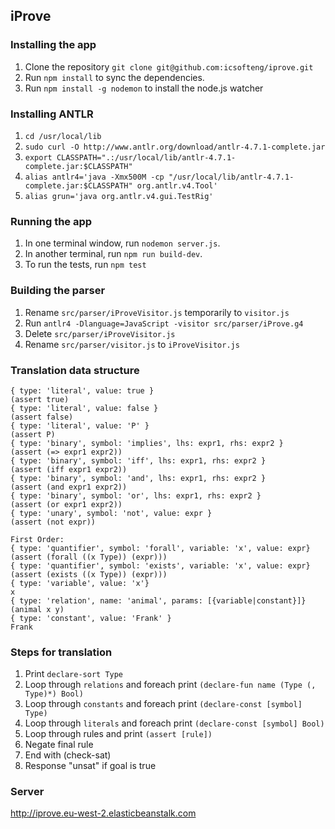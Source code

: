 ## iProve
### Installing the app
1. Clone the repository `git clone git@github.com:icsofteng/iprove.git`
2. Run `npm install` to sync the dependencies.
3. Run `npm install -g nodemon` to install the node.js watcher

### Installing ANTLR
1. `cd /usr/local/lib`
2. `sudo curl -O http://www.antlr.org/download/antlr-4.7.1-complete.jar`
3. `export CLASSPATH=".:/usr/local/lib/antlr-4.7.1-complete.jar:$CLASSPATH"`
4. `alias antlr4='java -Xmx500M -cp "/usr/local/lib/antlr-4.7.1-complete.jar:$CLASSPATH" org.antlr.v4.Tool'`
5. `alias grun='java org.antlr.v4.gui.TestRig'`

### Running the app
1. In one terminal window, run `nodemon server.js`.
2. In another terminal, run `npm run build-dev`.
3. To run the tests, run `npm test`

### Building the parser
1. Rename `src/parser/iProveVisitor.js` temporarily to `visitor.js`
2. Run `antlr4 -Dlanguage=JavaScript -visitor src/parser/iProve.g4`
3. Delete `src/parser/iProveVisitor.js`
4. Rename `src/parser/visitor.js` to `iProveVisitor.js`

### Translation data structure
```
{ type: 'literal', value: true }                                                    (assert true)
{ type: 'literal', value: false }                                                   (assert false)
{ type: 'literal', value: 'P' }                                                     (assert P)
{ type: 'binary', symbol: 'implies', lhs: expr1, rhs: expr2 }                       (assert (=> expr1 expr2))
{ type: 'binary', symbol: 'iff', lhs: expr1, rhs: expr2 }                           (assert (iff expr1 expr2))
{ type: 'binary', symbol: 'and', lhs: expr1, rhs: expr2 }                           (assert (and expr1 expr2))
{ type: 'binary', symbol: 'or', lhs: expr1, rhs: expr2 }                            (assert (or expr1 expr2))
{ type: 'unary', symbol: 'not', value: expr }                                       (assert (not expr))

First Order:
{ type: 'quantifier', symbol: 'forall', variable: 'x', value: expr}                 (assert (forall ((x Type)) (expr)))
{ type: 'quantifier', symbol: 'exists', variable: 'x', value: expr}                 (assert (exists ((x Type)) (expr)))
{ type: 'variable', value: 'x'}                                                     x
{ type: 'relation', name: 'animal', params: [{variable|constant}]}                  (animal x y)
{ type: 'constant', value: 'Frank' }                                                Frank
```

### Steps for translation
1. Print `declare-sort Type`
2. Loop through `relations` and foreach print `(declare-fun name (Type (, Type)*) Bool)`
3. Loop through `constants` and foreach print `(declare-const [symbol] Type)`
3. Loop through `literals` and foreach print `(declare-const [symbol] Bool)`
4. Loop through rules and print `(assert [rule])`
5. Negate final rule
6. End with (check-sat)
7. Response "unsat" if goal is true

### Server
http://iprove.eu-west-2.elasticbeanstalk.com
